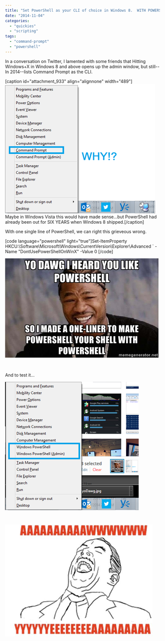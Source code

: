 ```yaml
---
title: "Set PowerShell as your CLI of choice in Windows 8.  WITH POWERSHELL"
date: "2014-11-04"
categories: 
  - "quickies"
  - "scripting"
tags: 
  - "command-prompt"
  - "powershell"
---
```


In a conversation on Twitter, I lamented with some friends that Hitting Windows+X in Windows 8 and above opens up the admin window, but still--In 2014--lists Command Prompt as the CLI.

\[caption id="attachment\_933" align="alignnone" width="489"\]![PowerShellWPowerShell](images/powershellwpowershell.png) Maybe in Windows Vista this would have made sense...but PowerShell had already been out for SIX YEARS when Windows 8 shipped.\[/caption\]

With one single line of PowerShell, we can right this grieveous wrong.

\[code language="powershell" light="true"\]Set-ItemProperty HKCU:\\Software\\Microsoft\\Windows\\CurrentVersion\\Explorer\\Advanced \` -Name "DontUsePowerShellOnWinX" -Value 0 \[/code\]

[![yoDawg](images/yodawg.jpg)](https://foxdeploy.files.wordpress.com/2014/11/yodawg.jpg)

 

And to test it...

[![PowerShellWPowerShell1](images/powershellwpowershell1.png)](https://foxdeploy.files.wordpress.com/2014/11/powershellwpowershell1.png)

 

![aaawwwyeah](images/aaawwwyeah.jpg)
